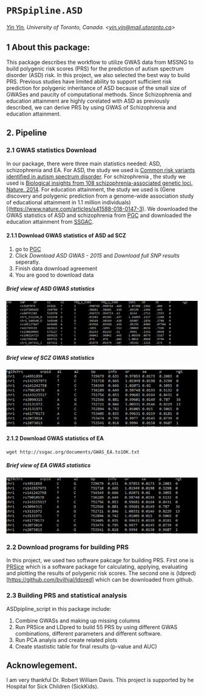 # `PRSpipline.ASD`



###### [Yin Yin](https://orcid.org/0000-0001-9168-488X), University of Toronto, Canada. &lt;yin.yin@mail.utoronto.ca&gt;
## 1 About this package:
This package describes the workflow to utilize GWAS data from MSSNG to build polygenic risk scores (PRS) for the prediction of autism spectrum disorder (ASD) risk. In this project, we also selected the best way to build PRS. Previous studies have limited ability to support sufficient risk prediction for polygenic inheritance of ASD because of the small size of GWASes and paucity of computational methods. Since Schizophrenia and education attainment are highly corelated with ASD as previously described, we can derive PRS by using GWAS of Schizophrenia and education attainment. 
## 2. Pipeline
### 2.1 GWAS statistics Download
 In our package, there were three main statistics needed: ASD, schizophrenia and EA. For ASD, the study we used is [Common risk variants identified in autism spectrum disorder](http://dx.doi.org/10.1101/224774). For schizophrenia , the study we used is [Biological insights from 108 schizophrenia-associated genetic loci. Nature. 2014](https://www.nature.com/articles/nature13595). For education attainment, the study we used is (Gene discovery and polygenic prediction from a genome-wide association study of educational attainment in 1.1 million individuals)[(https://www.nature.com/articles/s41588-018-0147-3). We downloaded the GWAS statistics of ASD and schizophrenia from [PGC](https://www.med.unc.edu/pgc/results-and-downloads) and downloaded the education attainment from [SSGAC](https://www.thessgac.org/data).
#### 2.1.1 Download GWAS statistics of ASD ad SCZ
1. go to [PGC](https://www.med.unc.edu/pgc/results-and-downloads)
2. Click *Download ASD GWAS - 2015* and *Download full SNP results* seperatly.
3. Finish data download agreement
4. You are good to download data

##### Brief view of ASD GWAS statistics
![alt text](https://github.com/Yin1012/PRSpipeline.ASD/blob/master/asd.PNG)

##### Brief view of SCZ GWAS statistics
![alt text](https://github.com/Yin1012/PRSpipeline.ASD/blob/master/scz.PNG)
#### 2.1.2 Download GWAS statistics of EA
```text
wget http://ssgac.org/documents/GWAS_EA.to10K.txt
```
##### Brief view of EA GWAS statistics
![alt text](https://github.com/Yin1012/PRSpipeline.ASD/blob/master/ea.PNG)
### 2.2 Download programs for building PRS 
In this project, we used two software pakcage for building PRS. First one is [PRSice](http://prsice.info/) which is a software package for calculating, applying, evaluating and plotting the results of polygenic risk scores. The second one is (ldpred)[https://github.com/bvilhjal/ldpred] which can be downloaded from github.
### 2.3 Building PRS and statistical analysis
ASDpipline_script in this package include:
1. Combine GWASs and making up missing columns
2. Run PRSice and LDpred to build 55 PRS by using different GWAS combinations, different parameters and different software.
3. Run PCA analyis and create related plots
4. Create stastistic table for final results (p-value and AUC)
## Acknowlegement.
I am very thankful Dr. Robert William Davis. This project is supported by he Hospital for Sick Children (SickKids).

